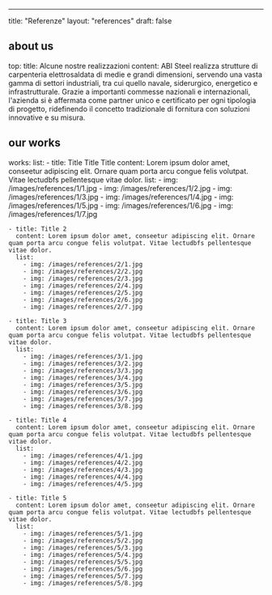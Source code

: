 ---
title: "Referenze"
layout: "references"
draft: false

## about us
top:
  title: Alcune nostre realizzazioni
  content: ABI Steel realizza strutture di carpenteria elettrosaldata di medie e grandi dimensioni, servendo una vasta gamma di settori industriali, tra cui quello navale, siderurgico, energetico e infrastrutturale. Grazie a importanti commesse nazionali e internazionali, l'azienda si è affermata come partner unico e certificato per ogni tipologia di progetto, ridefinendo il concetto tradizionale di fornitura con soluzioni innovative e su misura.

## our works
works:
  list:
    - title: Title Title Title
      content: Lorem ipsum dolor amet, conseetur adipiscing elit. Ornare quam porta arcu congue felis volutpat. Vitae lectudbfs pellentesque vitae dolor.
      list:
        - img: /images/references/1/1.jpg
        - img: /images/references/1/2.jpg
        - img: /images/references/1/3.jpg
        - img: /images/references/1/4.jpg
        - img: /images/references/1/5.jpg
        - img: /images/references/1/6.jpg
        - img: /images/references/1/7.jpg

    - title: Title 2
      content: Lorem ipsum dolor amet, conseetur adipiscing elit. Ornare quam porta arcu congue felis volutpat. Vitae lectudbfs pellentesque vitae dolor.
      list:
        - img: /images/references/2/1.jpg
        - img: /images/references/2/2.jpg
        - img: /images/references/2/3.jpg
        - img: /images/references/2/4.jpg
        - img: /images/references/2/5.jpg
        - img: /images/references/2/6.jpg
        - img: /images/references/2/7.jpg

    - title: Title 3
      content: Lorem ipsum dolor amet, conseetur adipiscing elit. Ornare quam porta arcu congue felis volutpat. Vitae lectudbfs pellentesque vitae dolor.
      list:
        - img: /images/references/3/1.jpg
        - img: /images/references/3/2.jpg
        - img: /images/references/3/3.jpg
        - img: /images/references/3/4.jpg
        - img: /images/references/3/5.jpg
        - img: /images/references/3/6.jpg
        - img: /images/references/3/7.jpg
        - img: /images/references/3/8.jpg
    
    - title: Title 4
      content: Lorem ipsum dolor amet, conseetur adipiscing elit. Ornare quam porta arcu congue felis volutpat. Vitae lectudbfs pellentesque vitae dolor.
      list:
        - img: /images/references/4/1.jpg
        - img: /images/references/4/2.jpg
        - img: /images/references/4/3.jpg
        - img: /images/references/4/4.jpg
        - img: /images/references/4/5.jpg
    
    - title: Title 5
      content: Lorem ipsum dolor amet, conseetur adipiscing elit. Ornare quam porta arcu congue felis volutpat. Vitae lectudbfs pellentesque vitae dolor.
      list:
        - img: /images/references/5/1.jpg
        - img: /images/references/5/2.jpg
        - img: /images/references/5/3.jpg
        - img: /images/references/5/4.jpg
        - img: /images/references/5/5.jpg
        - img: /images/references/5/6.jpg
        - img: /images/references/5/7.jpg
        - img: /images/references/5/8.jpg



